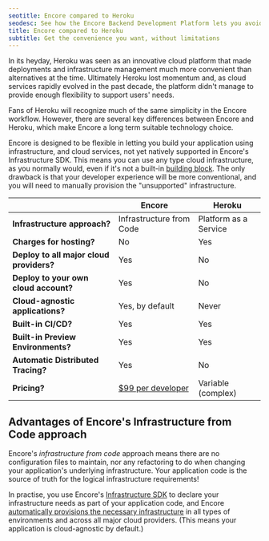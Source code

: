 ```yaml
---
seotitle: Encore compared to Heroku
seodesc: See how the Encore Backend Development Platform lets you avoid the growing pains often experienced when trying to scale an application using Heroku.
title: Encore compared to Heroku
subtitle: Get the convenience you want, without limitations
---
```


In its heyday, Heroku was seen as an innovative cloud platform that made deployments and infrastructure management much more convenient than alternatives at the time. Ultimately Heroku lost momentum and, as cloud services rapidly evolved in the past decade, the platform didn't manage to provide enough flexibility to support users' needs.

Fans of Heroku will recognize much of the same simplicity in the Encore workflow. However, there are several key differences between Encore and Heroku, which make Encore a long term suitable technology choice.

Encore is designed to be flexible in letting you build your application using infrastructure, and cloud services, not yet natively supported in Encore's Infrastructure SDK. This means you can use any type cloud infrastructure, as you normally would, even if it's not a built-in [building block](/docs/primitives/overview). The only drawback is that your developer experience will be more conventional, and you will need to manually provision the "unsupported" infrastructure.

|  | Encore | Heroku |
| - | - | - |
| **Infrastructure approach?** | Infrastructure from Code | Platform as a Service |
| **Charges for hosting?** | No | Yes |
| **Deploy to all major cloud providers?** | Yes | No |
| **Deploy to your own cloud account?** | Yes | No |
| **Cloud-agnostic applications?** | Yes, by default | Never |
| **Built-in CI/CD?** | Yes | Yes |
| **Built-in Preview Environments?** | Yes | Yes |
| **Automatic Distributed Tracing?** | Yes | No |
| **Pricing?** | [$99 per developer](https://encore.dev/pricing) | Variable (complex) |

## Advantages of Encore's Infrastructure from Code approach

Encore's _infrastructure from code_ approach means there are no configuration files to maintain, nor any refactoring to do when changing your application's underlying infrastructure. Your application code is the source of truth for the logical infrastructure requirements!

In practise, you use Encore's [Infrastructure SDK](/docs/primitives/overview) to declare your infrastructure needs as part of your application code, and Encore [automatically provisions the necessary infrastructure](/docs/deploy/infra) in all types of environments and across all major cloud providers.
(This means your application is cloud-agnostic by default.)